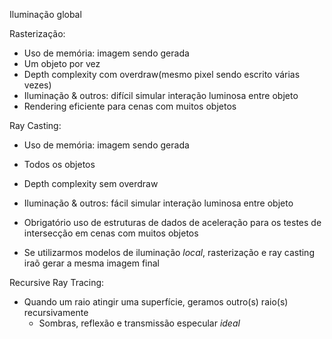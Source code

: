 Iluminação global

Rasterização:
- Uso de memória: imagem sendo gerada
- Um objeto por vez
- Depth complexity com overdraw(mesmo pixel sendo escrito várias vezes)
- Iluminação & outros: difícil simular interação luminosa entre objeto
- Rendering eficiente para cenas com muitos objetos

Ray Casting:
- Uso de memória: imagem sendo gerada
- Todos os objetos
- Depth complexity sem overdraw
- Iluminação & outros: fácil simular interação luminosa entre objeto
- Obrigatório uso de estruturas de dados de aceleração para os testes de intersecção em cenas com muitos objetos

- Se utilizarmos modelos de iluminação *local*, rasterização e ray casting iraõ gerar a mesma imagem final

Recursive Ray Tracing:
- Quando um raio atingir uma superfície, geramos outro(s) raio(s) recursivamente
	- Sombras, reflexão e transmissão especular *ideal*
	
